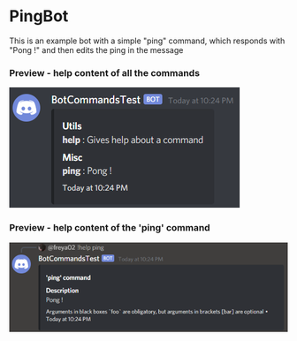 # PingBot

This is an example bot with a simple "ping" command, which responds with "Pong !" and then edits the ping in the message

### Preview - help content of all the commands
![Preview of the general help embed](GeneralHelp.png)

### Preview - help content of the 'ping' command
![Preview of the general help embed](PingHelp.png)